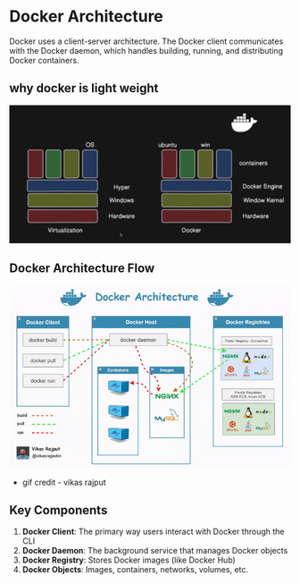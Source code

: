 # Docker Architecture

Docker uses a client-server architecture. The Docker client communicates with the Docker daemon, which handles building, running, and distributing Docker containers.

## why docker is light weight
![Docker Architecture](./images/image.png)

## Docker Architecture Flow
![Docker Architecture](./images/arc.gif)
* gif credit - vikas rajput


## Key Components

1. **Docker Client**: The primary way users interact with Docker through the CLI
2. **Docker Daemon**: The background service that manages Docker objects
3. **Docker Registry**: Stores Docker images (like Docker Hub)
4. **Docker Objects**: Images, containers, networks, volumes, etc.
